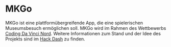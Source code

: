 # MKGo
MKGo ist eine plattformübergreifende App, die eine spielerischen Museumsbesuch
ermöglichen soll. MKGo wird im Rahmen des Wettbewerbs [Coding Da Vinci Nord](https://codingdavinci.de). 
Weitere Informationen zum Stand und der Idee des Projekts sind im [Hack Dash](https://hackdash.org/projects/57dd718ed9284f016c047476) zu finden.